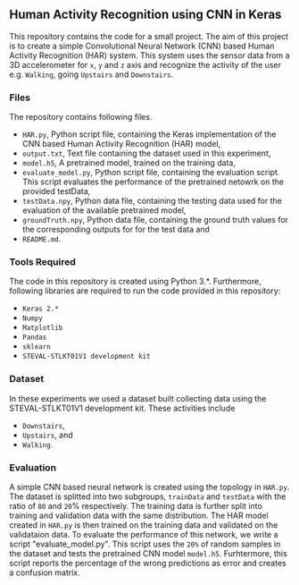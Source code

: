 ## Human Activity Recognition using CNN in Keras
This repository contains the code for a small project. The aim of this project is to create a simple Convolutional Neural Network (CNN) based Human Activity Recognition (HAR) system. This system uses the sensor data from a 3D accelerometer for `x`, `y` and `z` axis and recognize the activity of the user e.g. `Walking`, going `Upstairs` and `Downstairs`.
### Files
The repository contains following files.
* `HAR.py`, Python script file, containing the Keras implementation of the CNN based Human Activity Recognition (HAR) model,
* `output.txt`, Text file containing the dataset used in this experiment,
* `model.h5`, A pretrained model, trained on the training data,
* `evaluate_model.py`, Python script file, containing the evaluation script. This script evaluates the performance of the pretrained netowrk on the provided testData, 
* `testData.npy`, Python data file, containing the testing data used for the evaluation of the available pretrained model,
* `groundTruth.npy`, Python data file, containing the ground truth values for the corresponding outputs for for the test data and
* `README.md`.


### Tools Required

The code in this repository is created using Python 3.*. Furthermore, following libraries are required to run the code provided in this repository:
* `Keras 2.*`
* `Numpy`
* `Matplotlib`
* `Pandas`
* `sklearn`
* `STEVAL-STLKT01V1 development kit`


### Dataset
In these experiments we used a dataset built collecting data using the STEVAL-STLKT01V1 development kit. These activities include 
* `Downstairs`,
* `Upstairs`, and
* `Walking`.


### Evaluation
A simple CNN based neural network is created using the topology in `HAR.py`. The dataset is splitted into two subgroups, `trainData` and `testData` with the ratio of `80` and `20`% respectively. The training data is further split into training and validation data with the same distribution. The HAR model created in `HAR.py` is then trained on the training data and validated on the validataion data. To evaluate the performance of this network, we write a script "evaluate_model.py". This script uses the `20%` of random samples in the dataset and tests the pretrained CNN model `model.h5`. Furhtermore, this script reports the percentage of the wrong predictions as error and creates a confusion matrix. 
